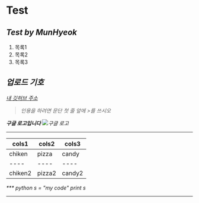 ﻿**Test**
=======

*Test by MunHyeok*
------------

1. 목록1
2. 목록2
3. 목록3

<i class="icon-upload"><i/> 업로드 기호
---------------------------------

[내 깃허브 주소](https://www.github.com/MunHyeok/Test)

>인용을 하려면 문단 첫 줄 앞에 >를 쓰시오

**구글 로고입니다**
![구글 로고](http://www.google.co.kr/images/srpr/logo11w.png)


---------------------------------------------------------

[^1]: blahblahblah

cols1 | cols2 | cols3
---- | ---- | ----
chiken | pizza | candy
---- | ---- | ----
chiken2 | pizza2 | candy2


*** python
s = "my code"
print s
***